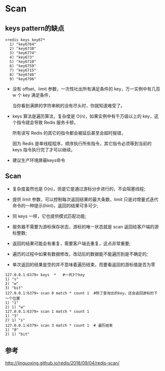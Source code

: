 # Scan





## keys  pattern的缺点

```shell
>redis keys key67*
  1) "key6764"
  2) "key6738"
  3) "key6774"
  4) "key673"
  5) "key6710"
  6) "key6759"
  7) "key6715"
  8) "key6746"
  9) "key6796"
```

- 没有 offset、limit 参数，一次性吐出所有满足条件的 key，万一实例中有几百 w 个 key 满足条件，

  当你看到满屏的字符串刷的没有尽头时，你就知道难受了。

- keys 算法是遍历算法，复杂度是 O(n)，如果实例中有千万级以上的 key，这个指令就会导致 Redis 服务卡顿，

  所有读写 Redis 的其它的指令都会被延后甚至会超时报错，

  因为 Redis 是单线程程序，顺序执行所有指令，其它指令必须等到当前的 keys 指令执行完了才可以继续。

- 建议生产环境屏蔽keys命令



## Scan

- 复杂度虽然也是 O(n)，但是它是通过游标分步进行的，不会阻塞线程;

- 提供 limit 参数，可以控制每次返回结果的最大条数，limit 只是对增量式迭代命令的一种提示(hint)，返回的结果可多可少;

- 同 keys 一样，它也提供模式匹配功能;

- 服务器不需要为游标保存状态，游标的唯一状态就是 scan 返回给客户端的游标整数;

- 返回的结果可能会有重复，需要客户端去重复，这点非常重要;

- 遍历的过程中如果有数据修改，改动后的数据能不能遍历到是不确定的;

- 单次返回的结果是空的并不意味着遍历结束，而要看返回的游标值是否为零



```shell
127.0.0.1:6379> keys  *   #一共3个key
1) "s"
2) "w"
3) "bit"
127.0.0.1:6379> scan 0 match * count 1  #除了查询出的key，还会返回游标的下一个位置
1) "1"
2) 1) "w"
127.0.0.1:6379> scan 1 match * count 1 
1) "3"
2) 1) "s"
127.0.0.1:6379> scan 3 match * count 1  # 遍历结束
1) "0"
2) 1) "bit"

```







## 参考

http://jinguoxing.github.io/redis/2018/09/04/redis-scan/

